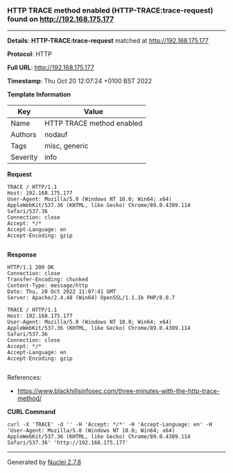 ### HTTP TRACE method enabled (HTTP-TRACE:trace-request) found on http://192.168.175.177
---
**Details**: **HTTP-TRACE:trace-request**  matched at http://192.168.175.177

**Protocol**: HTTP

**Full URL**: http://192.168.175.177

**Timestamp**: Thu Oct 20 12:07:24 +0100 BST 2022

**Template Information**

| Key | Value |
|---|---|
| Name | HTTP TRACE method enabled |
| Authors | nodauf |
| Tags | misc, generic |
| Severity | info |

**Request**
```http
TRACE / HTTP/1.1
Host: 192.168.175.177
User-Agent: Mozilla/5.0 (Windows NT 10.0; Win64; x64) AppleWebKit/537.36 (KHTML, like Gecko) Chrome/89.0.4389.114 Safari/537.36
Connection: close
Accept: */*
Accept-Language: en
Accept-Encoding: gzip


```

**Response**
```http
HTTP/1.1 200 OK
Connection: close
Transfer-Encoding: chunked
Content-Type: message/http
Date: Thu, 20 Oct 2022 11:07:41 GMT
Server: Apache/2.4.48 (Win64) OpenSSL/1.1.1k PHP/8.0.7

TRACE / HTTP/1.1
Host: 192.168.175.177
User-Agent: Mozilla/5.0 (Windows NT 10.0; Win64; x64) AppleWebKit/537.36 (KHTML, like Gecko) Chrome/89.0.4389.114 Safari/537.36
Connection: close
Accept: */*
Accept-Language: en
Accept-Encoding: gzip


```

References: 
- https://www.blackhillsinfosec.com/three-minutes-with-the-http-trace-method/

**CURL Command**
```
curl -X 'TRACE' -d '' -H 'Accept: */*' -H 'Accept-Language: en' -H 'User-Agent: Mozilla/5.0 (Windows NT 10.0; Win64; x64) AppleWebKit/537.36 (KHTML, like Gecko) Chrome/89.0.4389.114 Safari/537.36' 'http://192.168.175.177'
```
---
Generated by [Nuclei 2.7.8](https://github.com/projectdiscovery/nuclei)